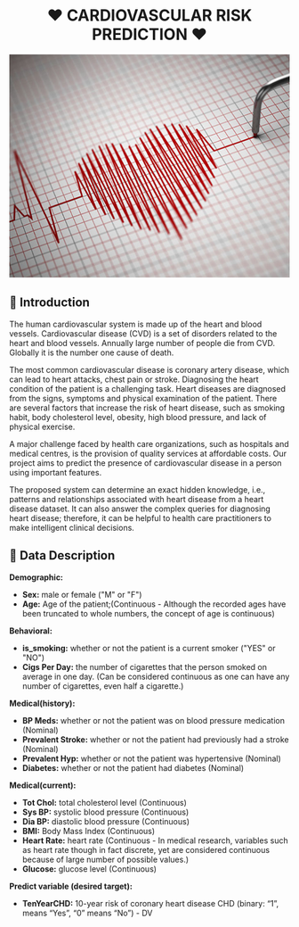 <h1 align="center"> ❤️ CARDIOVASCULAR RISK PREDICTION ❤️ </h1>

<p align="center"> 
<img src="images/heart 463104065 682x408.jpg" height="400px">
</p>

<h2> 📜 Introduction </h2>

The human cardiovascular system is made up of the heart and blood vessels. Cardiovascular disease (CVD) is a set of disorders related to the heart and blood vessels. Annually large number of people die from CVD. Globally it is the number one cause of death. 

The most common cardiovascular disease is coronary artery disease, which can lead to heart attacks, chest pain or stroke. Diagnosing the heart condition of the patient is a challenging task. Heart diseases are diagnosed from the signs, symptoms and physical examination of the patient. There are several factors that increase the risk of heart disease, such as smoking habit, body cholesterol level, obesity, high blood pressure, and lack of physical exercise. 

A major challenge faced by health care organizations, such as hospitals and medical centres, is the provision of quality services at affordable costs. Our project aims to predict the presence of cardiovascular disease in a person using important features.

The proposed system can determine an exact hidden knowledge, i.e., patterns and relationships associated with heart disease from a heart disease dataset. It can also answer the complex queries for diagnosing heart disease; therefore, it can be helpful to health care practitioners to make intelligent clinical decisions.

<h2> 💾 Data Description </h2> 

<b>Demographic:</b>
* <b>Sex:</b> male or female ("M" or "F")
* <b>Age:</b> Age of the patient;(Continuous - Although the recorded ages have been truncated to whole numbers, the concept of age is continuous) 

<b>Behavioral:</b>
* <b>is_smoking:</b> whether or not the patient is a current smoker ("YES" or "NO")
* <b>Cigs Per Day:</b> the number of cigarettes that the person smoked on average in one day. (Can be considered continuous as one can have any number of cigarettes, even half a cigarette.) 

<b>Medical(history): </b>
* <b>BP Meds:</b> whether or not the patient was on blood pressure medication (Nominal) 
* <b>Prevalent Stroke:</b> whether or not the patient had previously had a stroke (Nominal)
* <b>Prevalent Hyp:</b> whether or not the patient was hypertensive (Nominal)
* <b>Diabetes:</b> whether or not the patient had diabetes (Nominal) 

<b>Medical(current):</b> 
* <b>Tot Chol:</b> total cholesterol level (Continuous) 
* <b>Sys BP:</b> systolic blood pressure (Continuous) 
* <b>Dia BP:</b> diastolic blood pressure (Continuous) 
* <b>BMI:</b> Body Mass Index (Continuous) 
* <b>Heart Rate:</b> heart rate (Continuous - In medical research, variables such as heart rate though in fact discrete, yet are considered continuous because of large number of possible values.) 
* <b>Glucose:</b> glucose level (Continuous) 

<b>Predict variable (desired target):</b>
* <b>TenYearCHD:</b> 10-year risk of coronary heart disease CHD (binary: “1”, means “Yes”, “0” means “No”) - DV

